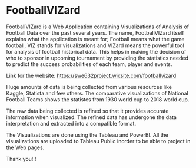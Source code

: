 # FootballVIZard

FootballVIZard is a Web Application containing Visualizations of Analysis of Football Data over the past several years. The name, FootballVIZard itself explains what the application is meant for; Football means what the game football, VIZ stands for visualizations and VIZard means the powerful tool for analysis of football historical data. 
This helps in making the decision of who to sponsor in upcoming tournament by providing the statistics needed to predict the success probabilities of each team, player and events.

Link for the website: https://swe632project.wixsite.com/footballvizard

Huge amounts of data is being collected from various resources like Kaggle, Statista and few others.
The comparative visualizations of National Football Teams shows the statistcs from 1930 world cup to 2018 world cup.

The raw data being collected is refined so that it provides accurate information when visualized.
The refined data has undergone the data interpretation and extracted into a compatible format.

The Visualizations are done using the Tableau and PowerBI.
All the visualizations are uploaded to Tableau Public inorder to be able to project in the Web pages.

Thank you!!!
